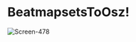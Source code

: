 # BeatmapsetsToOsz!
![Screen-478](https://github.com/Astercunae/BeatmapsetsToOsz/assets/62370135/67449581-ac92-43a7-8e37-af36ec1b6443)
